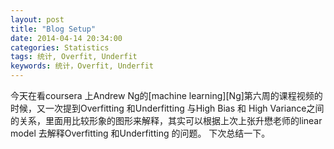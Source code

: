 ```yaml
---
layout: post
title: "Blog Setup"
date: 2014-04-14 20:34:00
categories: Statistics
tags: 统计, Overfit, Underfit
keywords: 统计，Overfit, Underfit
---
```


今天在看coursera 上Andrew Ng的[machine learning][Ng]第六周的课程视频的时候，又一次提到Overfitting 和Underfitting 与High Bias 和 High Variance之间的关系，里面用比较形象的图形来解释，其实可以根据上次上张升懋老师的linear model 去解释Overfitting 和Underfitting 的问题。 下次总结一下。
